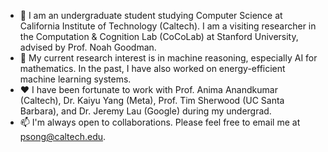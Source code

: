 - 👋 I am an undergraduate student studying Computer Science at California Institute of Technology (Caltech). I am a visiting researcher in the <a style="text-decoration: none" target="_blank" href="https://cocolab.stanford.edu/">Computation & Cognition Lab (CoCoLab)</a> at Stanford University, advised by Prof. <a style="text-decoration: none" target="_blank" href="https://cocolab.stanford.edu/ndg.html">Noah Goodman</a>.
- 🔎 My current research interest is in machine reasoning, especially AI for mathematics. In the past, I have also worked on energy-efficient machine learning systems.
- ❤️ I have been fortunate to work with Prof. <a style="text-decoration: none" target="_blank" href="http://tensorlab.cms.caltech.edu/users/anima/">Anima Anandkumar</a> (Caltech), Dr. <a style="text-decoration: none" target="_blank" href="https://yangky11.github.io/">Kaiyu Yang</a> (Meta), Prof. <a style="text-decoration: none" target="_blank" href="https://www.arch.cs.ucsb.edu/prof-sherwood">Tim Sherwood</a> (UC Santa Barbara), and Dr. <a style="text-decoration: none" target="_blank" href="https://dl.acm.org/profile/81100206077">Jeremy Lau</a> (Google) during my undergrad.
- 📫 I'm always open to collaborations. Please feel free to email me at psong@caltech.edu.
<!---
Peiyang-Song/Peiyang-Song is a ✨ special ✨ repository because its `README.md` (this file) appears on your GitHub profile.
You can click the Preview link to take a look at your changes.
--->
